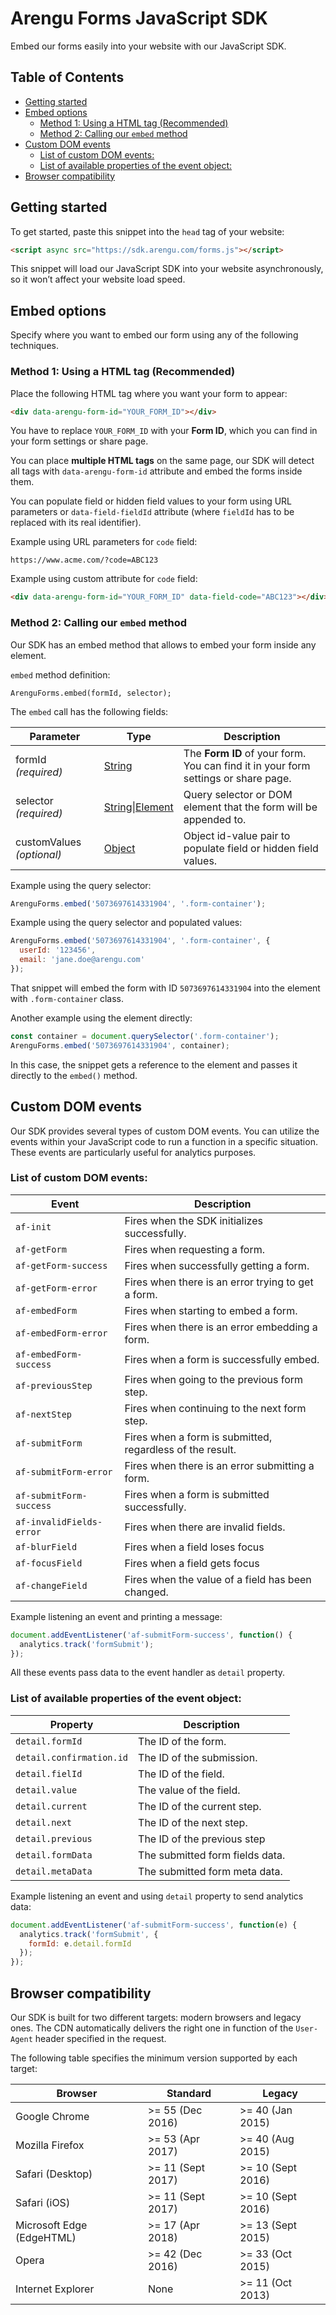 # Arengu Forms JavaScript SDK
Embed our forms easily into your website with our JavaScript SDK.

## Table of Contents
  - [Getting started](#getting-started)
  - [Embed options](#embed-options)
    - [Method 1: Using a HTML tag (Recommended)](#method-1-using-a-html-tag-recommended)
    - [Method 2: Calling our `embed` method](#method-2-calling-our-embed-method)
  - [Custom DOM events](#custom-dom-events)
    - [List of custom DOM events:](#list-of-custom-dom-events)
    - [List of available properties of the event object:](#list-of-available-properties-of-the-event-object)
  - [Browser compatibility](#browser-compatibility)

## Getting started
To get started, paste this snippet into the `head` tag of your website:

```html
<script async src="https://sdk.arengu.com/forms.js"></script>
```

This snippet will load our JavaScript SDK into your website asynchronously, so it won’t affect your website load speed.

## Embed options

Specify where you want to embed our form using any of the following techniques.

### Method 1: Using a HTML tag (Recommended)
Place the following HTML tag where you want your form to appear:

```html
<div data-arengu-form-id="YOUR_FORM_ID"></div>
```

You have to replace `YOUR_FORM_ID` with your **Form ID**, which you can find in your form settings or share page.

You can place **multiple HTML tags** on the same page, our SDK will detect all tags with `data-arengu-form-id` attribute and embed the forms inside them.

You can populate field or hidden field values to your form using URL parameters or `data-field-fieldId` attribute (where `fieldId` has to be replaced with its real identifier).

Example using URL parameters for `code` field:

```
https://www.acme.com/?code=ABC123
```

Example using custom attribute for `code` field:

```html
<div data-arengu-form-id="YOUR_FORM_ID" data-field-code="ABC123"></div>
```

### Method 2: Calling our `embed` method

Our SDK has an embed method that allows to embed your form inside any element.

`embed` method definition:
```
ArenguForms.embed(formId, selector);
```
The `embed` call has the following fields:

| Parameter | Type | Description |
| ------ | ------ | ------ |
| formId _(required)_| [String](https://developer.mozilla.org/en-US/docs/Web/JavaScript/Reference/Global_Objects/String) | The **Form ID** of your form. You can find it in your form settings or share page. |
| selector _(required)_ | [String](https://developer.mozilla.org/en-US/docs/Web/JavaScript/Reference/Global_Objects/String)\|[Element](https://developer.mozilla.org/en-US/docs/Web/API/Element) | Query selector or DOM element that the form will be appended to. |
| customValues _(optional)_ | [Object](https://developer.mozilla.org/en-US/docs/Web/JavaScript/Reference/Global_Objects/Object) | Object id-value pair to populate field or hidden field values. |

Example using the query selector:

```javascript
ArenguForms.embed('5073697614331904', '.form-container');
```

Example using the query selector and populated values:

```javascript
ArenguForms.embed('5073697614331904', '.form-container', {
  userId: '123456',
  email: 'jane.doe@arengu.com'
});
```

That snippet will embed the form with ID `5073697614331904` into the element with `.form-container` class.

Another example using the element directly:

```javascript
const container = document.querySelector('.form-container');
ArenguForms.embed('5073697614331904', container);
```

In this case, the snippet gets a reference to the element and passes it directly to the `embed()` method.

## Custom DOM events

Our SDK provides several types of custom DOM events. You can utilize the events within your JavaScript code to run a function in a specific situation. These events are particularly useful for analytics purposes.

### List of custom DOM events:

| Event | Description |
| ------ | ------ |
| `af-init` | Fires when the SDK initializes successfully.|
| `af-getForm` | Fires when requesting a form.|
| `af-getForm-success` | Fires when successfully getting a form.|
| `af-getForm-error` | Fires when there is an error trying to get a form.|
| `af-embedForm` | Fires when starting to embed a form.|
| `af-embedForm-error` | Fires when there is an error embedding a form.|
| `af-embedForm-success` | Fires when a form is successfully embed.|
| `af-previousStep` | Fires when going to the previous form step.|
| `af-nextStep` | Fires when continuing to the next form step.|
| `af-submitForm` | Fires when a form is submitted, regardless of the result.|
| `af-submitForm-error` | Fires when there is an error submitting a form.|
| `af-submitForm-success` | Fires when a form is submitted successfully.|
| `af-invalidFields-error` | Fires when there are invalid fields. |
| `af-blurField` | Fires when a field loses focus |
| `af-focusField` | Fires when a field gets focus |
| `af-changeField` | Fires when the value of a field has been changed. |

Example listening an event and printing a message:

```javascript
document.addEventListener('af-submitForm-success', function() {
  analytics.track('formSubmit');
});
```

All these events pass data to the event handler as `detail` property.

### List of available properties of the event object:

| Property | Description |
| ------ | ------ |
| `detail.formId` | The ID of the form. |
| `detail.confirmation.id` | The ID of the submission. |
| `detail.fielId` | The ID of the field. |
| `detail.value` | The value of the field. |
| `detail.current` | The ID of the current step. |
| `detail.next` | The ID of the next step. |
| `detail.previous` | The ID of the previous  step |
| `detail.formData` | The submitted form fields data. |
| `detail.metaData` | The submitted form meta data. |

Example listening an event and using `detail` property to send analytics data:

```javascript
document.addEventListener('af-submitForm-success', function(e) {
  analytics.track('formSubmit', {
    formId: e.detail.formId
  });
});
```

## Browser compatibility

Our SDK is built for two different targets: modern browsers and legacy ones. The CDN automatically delivers the right one in function of the `User-Agent` header specified in the request.

The following table specifies the minimum version supported by each target:

| Browser | Standard | Legacy |
| ------ | ------ | ------ |
| Google Chrome | >= 55 (Dec 2016) | >= 40 (Jan 2015)
| Mozilla Firefox | >= 53 (Apr 2017) | >= 40 (Aug 2015)
| Safari (Desktop) | >= 11 (Sept 2017) | >= 10 (Sept 2016)
| Safari (iOS) | >= 11 (Sept 2017) | >= 10 (Sept 2016)
| Microsoft Edge (EdgeHTML) | >= 17 (Apr 2018) | >= 13 (Sept 2015)
| Opera | >= 42 (Dec 2016) | >= 33 (Oct 2015)
| Internet Explorer | None | >= 11 (Oct 2013)
